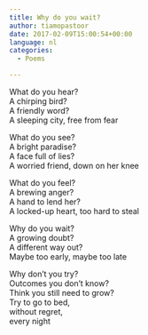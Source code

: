 ```yaml
---
title: Why do you wait?
author: tiamopastoor
date: 2017-02-09T15:00:54+00:00
language: nl
categories:
  - Poems

---
```

What do you hear?  
A chirping bird?  
A friendly word?  
A sleeping city, free from fear

What do you see?  
A bright paradise?  
A face full of lies?  
A worried friend, down on her knee

What do you feel?  
A brewing anger?  
A hand to lend her?  
A locked-up heart, too hard to steal

Why do you wait?  
A growing doubt?  
A different way out?  
Maybe too early, maybe too late

Why don’t you try?  
Outcomes you don’t know?  
Think you still need to grow?  
Try to go to bed,  
without regret,  
every night